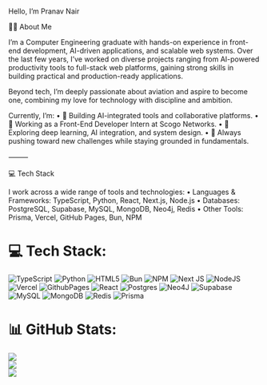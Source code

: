 # 
Hello, I’m Pranav Nair

👨‍💻 About Me

I’m a Computer Engineering graduate with hands-on experience in front-end development, AI-driven applications, and scalable web systems. Over the last few years, I’ve worked on diverse projects ranging from AI-powered productivity tools to full-stack web platforms, gaining strong skills in building practical and production-ready applications.

Beyond tech, I’m deeply passionate about aviation and aspire to become one, combining my love for technology with discipline and ambition.

Currently, I’m:
	•	🚀 Building AI-integrated tools and collaborative platforms.
	•	💼 Working as a Front-End Developer Intern at Scogo Networks.
	•	🌱 Exploring deep learning, AI integration, and system design.
	•	🎯 Always pushing toward new challenges while staying grounded in fundamentals.

⸻

💻 Tech Stack

I work across a wide range of tools and technologies:
	•	Languages & Frameworks: TypeScript, Python, React, Next.js, Node.js
	•	Databases: PostgreSQL, Supabase, MySQL, MongoDB, Neo4j, Redis
	•	Other Tools: Prisma, Vercel, GitHub Pages, Bun, NPM



# 💻 Tech Stack:
![TypeScript](https://img.shields.io/badge/typescript-%23007ACC.svg?style=for-the-badge&logo=typescript&logoColor=white) ![Python](https://img.shields.io/badge/python-3670A0?style=for-the-badge&logo=python&logoColor=ffdd54) ![HTML5](https://img.shields.io/badge/html5-%23E34F26.svg?style=for-the-badge&logo=html5&logoColor=white) ![Bun](https://img.shields.io/badge/Bun-%23000000.svg?style=for-the-badge&logo=bun&logoColor=white) ![NPM](https://img.shields.io/badge/NPM-%23CB3837.svg?style=for-the-badge&logo=npm&logoColor=white) ![Next JS](https://img.shields.io/badge/Next-black?style=for-the-badge&logo=next.js&logoColor=white) ![NodeJS](https://img.shields.io/badge/node.js-6DA55F?style=for-the-badge&logo=node.js&logoColor=white) ![Vercel](https://img.shields.io/badge/vercel-%23000000.svg?style=for-the-badge&logo=vercel&logoColor=white) ![GithubPages](https://img.shields.io/badge/github%20pages-121013?style=for-the-badge&logo=github&logoColor=white) ![React](https://img.shields.io/badge/react-%2320232a.svg?style=for-the-badge&logo=react&logoColor=%2361DAFB) ![Postgres](https://img.shields.io/badge/postgres-%23316192.svg?style=for-the-badge&logo=postgresql&logoColor=white) ![Neo4J](https://img.shields.io/badge/Neo4j-008CC1?style=for-the-badge&logo=neo4j&logoColor=white) ![Supabase](https://img.shields.io/badge/Supabase-3ECF8E?style=for-the-badge&logo=supabase&logoColor=white) ![MySQL](https://img.shields.io/badge/mysql-4479A1.svg?style=for-the-badge&logo=mysql&logoColor=white) ![MongoDB](https://img.shields.io/badge/MongoDB-%234ea94b.svg?style=for-the-badge&logo=mongodb&logoColor=white) ![Redis](https://img.shields.io/badge/redis-%23DD0031.svg?style=for-the-badge&logo=redis&logoColor=white) ![Prisma](https://img.shields.io/badge/Prisma-3982CE?style=for-the-badge&logo=Prisma&logoColor=white)
# 📊 GitHub Stats:
![](https://github-readme-stats.vercel.app/api?username=pranav452&theme=radical&hide_border=false&include_all_commits=true&count_private=true)<br/>
![](https://github-readme-streak-stats.herokuapp.com/?user=pranav452&theme=radical&hide_border=false)<br/>
![](https://github-readme-stats.vercel.app/api/top-langs/?username=pranav452&theme=radical&hide_border=false&include_all_commits=true&count_private=true&layout=compact)


